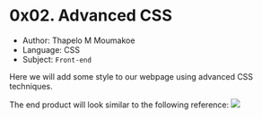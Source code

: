 # 0x02. Advanced CSS

- Author: Thapelo M Moumakoe
- Language: CSS
- Subject: `Front-end`

Here we will add some style to our webpage using advanced CSS techniques.

The end product will look similar to the following reference:
![](https://s3.amazonaws.com/alx-intranet.hbtn.io/uploads/medias/2019/10/b9a220ba79af9ede6fc5.png?X-Amz-Algorithm=AWS4-HMAC-SHA256&X-Amz-Credential=AKIARDDGGGOUSBVO6H7D%2F20240510%2Fus-east-1%2Fs3%2Faws4_request&X-Amz-Date=20240510T071456Z&X-Amz-Expires=86400&X-Amz-SignedHeaders=host&X-Amz-Signature=81279167a673734c31549add4e81f54384d72a61574a001da6a2e8e4a3fbea2c)